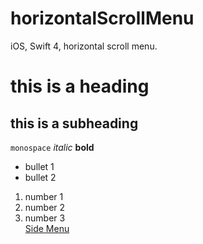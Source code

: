 # horizontalScrollMenu
iOS, Swift 4, horizontal scroll menu.
# this is a heading
## this is a subheading
`monospace`
_italic_
**bold**
* bullet 1
* bullet 2

1. number 1
2. number 2
3. number 3  
[Side Menu](https://github.com/equitronix/sidemenu) 





